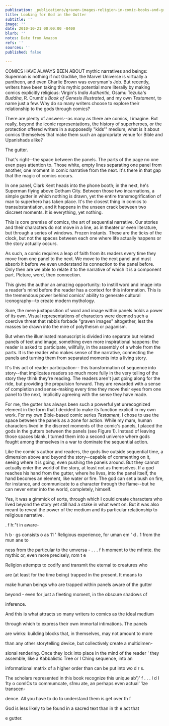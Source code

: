 ```yaml
---
publication: _publications/graven-images-religion-in-comic-books-and-graphic-novels.md
title: Looking for God in the Gutter
subtitle: ''
image: ''
date: 2010-10-21 00:00:00 -0400
blurb: ''
notes: Date from Amazon
refs: ''
sources: ''
published: false

---
```

COMICS HAVE ALWAYS BEEN ABOUT mythic narratives and beings: Superman is nothing if not Godlike, the Marvel Universe is virtually a pantheon, and even Charlie Brown was everyman's Job. But recently, writers have been taking this mythic potential more literally by making comics explicitly religious: Virgin's _India Authentic_, Osamu Tezuka's _Buddha_, R. Crumb's _Book of Genesis Illustrated_, and my own _Testament_, to name just a few. Why do so many writers choose to explore their relationship to the gods through comics?

There are plenty of answers--as many as there are comics, I imagine. But really, beyond the iconic representations, the history of superheroes, or the protection offered writers in a supposedly "kids'" medium, what is it about comics themselves that make them such an appropriate venue for Bible and Upanishads alike?

The gutter.

That's right--the space between the panels. The parts of the page no one even pays attention to. Those white, empty lines separating one panel from another, one moment in comic narrative from the next. It's there in that gap that the magic of comics occurs.

In one panel, Clark Kent heads into the phone booth; in the next, he's Superman flying above Gotham City. Between those two incarnations, a simple gutter in which nothing is drawn, yet the entire transmogrification of man to superhero has taken place. It's the closest thing in comics to transubstantiation, and it happens in the unseen crack between two discreet moments. It is everything, yet nothing.

This is core premise of comics, the art of sequential narrative. Our stories and their characters do not move in a line, as in theater or even literature, but through a series of windows. Frozen instants. These are the ticks of the clock, but not the spaces between each one where life actually happens or the story actually occurs.

As such, a comic requires a leap of faith from its readers every time they move from one panel to the next. We move to the next panel and must absorb it before we even understand its connection to the panel before. Only then are we able to relate it to the narrative of which it is a component part. Picture, word, then connection.

This gives the author an amazing opportunity: to instill word and image into a reader's mind before the reader has a context for this information. This is the tremendous power behind comics' ability to generate cultural iconography--to create modern mythology.

Sure, the mere juxtaposition of word and image within panels holds a power of its own. Visual representations of characters were deemed such a coercive threat that rabbis forbade "graven images" altogether, lest the masses be drawn into the mire of polytheism or paganism.

But when the illuminated manuscript is divided into separate but related panels of text and image, something even more inspirational happens: the reader is asked to participate, willfully, in the assembly of a whole from the parts. It is the reader who makes sense of the narrative, connecting the panels and turning them from separated moments into a living story.

It's this act of reader participation-- this transformation of sequence into story--that implicates readers so much more fully in the very telling of the story they think they're reading. The readers aren't just going along for the ride, but providing the propulsion forward. They are rewarded with a sense of completion and sense-making every time they move their eyes from one panel to the next, implicitly agreeing with the sense they have made.

For me, the gutter has always been such a powerful yet unrecognized element in the form that I decided to make its function explicit in my own work. For my own Bible-based comic series _Testament_, I chose to use the space between the panels as a zone for action. While my mam, human characters lived in the discreet moments of the comic's panels, I placed the gods in the gutters between the panels (see Figure 1). Instead of leaving those spaces blank, I turned them into a second universe where gods fought among themselves in a war to dominate the sequential action.

Like the comic's author and readers, the gods live outside sequential time, a dimension above and beyond the story--capable of commenting on it, seeing where it is going, even pushing the panels around. But they cannot actually enter the world of the story, at least not as themselves. If a god reaches his hand from the gutter, where he lives, into the panel itself, the hand becomes an element, like water or fire. The god can set a bush on fire, for instance, and communicate to a character through the flame--but he can never enter into the world, completely, himself.

Yes, it was a gimmick of sorts, through which I could create characters who lived beyond the story yet still had a stake in what went on. But it was also meant to reveal the power of the medium and its particular relationship to religious narrative.

 . f h:"t in aware-

h b · gs consists o as 11 ' Religious experience, for uman em ' d . 1 from the mun ane to

ness from the particular to the umversa - . . . f h moment to the mfimte. the mythic or, even more precisely, rom t e

Religion attempts to codify and transmit the eternal to creatures who

are (at least for the time being) trapped in the present. It means to

make human beings who are trapped within panels aware of the gutter

beyond - even for just a fleeting moment, in the obscure shadows of

inference.

And this is what attracts so many writers to comics as the ideal medium

through which to express their own immortal intimations. The panels

are winks: building blocks that, in themselves, may not amount to more

than any other storytelling device, but collectively create a multidimen-

sional rendering. Once they lock into place in the mind of the reader ' they assemble, like a Kabbalistic Tree or I Ching sequence, into an

informational matrix of a higher order than can be put into wo d r s.

The scholars represented in this book recognize this unique ab')' f . . . l d I 1ty o comICs to commumcate, s1mu ate, an perhaps even actual' 1ze transcen-

dence. All you have to do to understand them is get over th f

God is less likely to be found in a sacred text than in th e act that

e gutter.